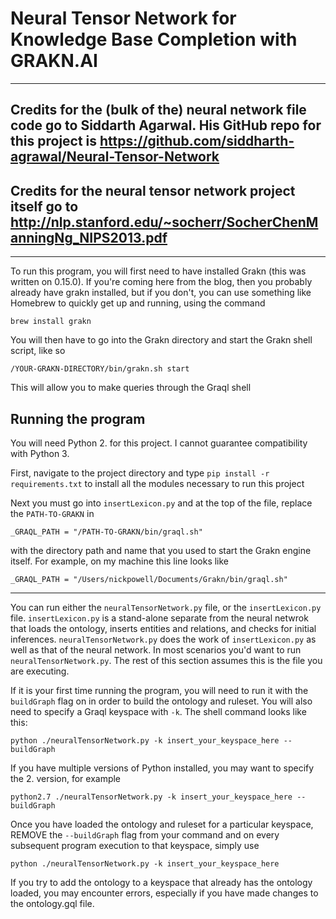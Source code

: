 # Neural Tensor Network for Knowledge Base Completion with GRAKN.AI
-------------------------------------
## Credits for the (bulk of the) neural network file code go to Siddarth Agarwal. His GitHub repo for this project is https://github.com/siddharth-agrawal/Neural-Tensor-Network

## Credits for the neural tensor network project itself go to http://nlp.stanford.edu/~socherr/SocherChenManningNg_NIPS2013.pdf
-------------------------------------

To run this program, you will first need to have installed Grakn (this was written on 0.15.0). If you're coming here from the blog, then you probably already have grakn installed, but if you don't, you can use something like Homebrew to quickly get up and running, using the command
```
brew install grakn
```
You will then have to go into the Grakn directory and start the Grakn shell script, like so
```
/YOUR-GRAKN-DIRECTORY/bin/grakn.sh start
```
This will allow you to make queries through the Graql shell

## Running the program
You will need Python 2. for this project. I cannot guarantee compatibility with Python 3.

First, navigate to the project directory and type `pip install -r requirements.txt` to install all the modules necessary to run this project

Next you must go into `insertLexicon.py` and at the top of the file, replace the `PATH-TO-GRAKN` in
```
_GRAQL_PATH = "/PATH-TO-GRAKN/bin/graql.sh"
```
with the directory path and name that you used to start the Grakn engine itself. For example, on my machine this line looks like
```
_GRAQL_PATH = "/Users/nickpowell/Documents/Grakn/bin/graql.sh"
```
-------------------------------------
You can run either the `neuralTensorNetwork.py` file, or the `insertLexicon.py` file. `insertLexicon.py` is a stand-alone separate from the neural netwrok that loads the ontology, inserts entities and relations, and checks for initial inferences. `neuralTensorNetwork.py` does the work of `insertLexicon.py` as well as that of the neural network. In most scenarios you'd want to run `neuralTensorNetwork.py`. The rest of this section assumes this is the file you are executing.

If it is your first time running the program, you will need to run it with the `buildGraph` flag on in order to build the ontology and ruleset. You will also need to specify a Graql keyspace with `-k`. The shell command looks like this:
```
python ./neuralTensorNetwork.py -k insert_your_keyspace_here --buildGraph
```
If you have multiple versions of Python installed, you may want to specify the 2. version, for example
```
python2.7 ./neuralTensorNetwork.py -k insert_your_keyspace_here --buildGraph
```
Once you have loaded the ontology and ruleset for a particular keyspace, REMOVE the `--buildGraph` flag from your command and on every subsequent program execution to that keyspace, simply use
```
python ./neuralTensorNetwork.py -k insert_your_keyspace_here
```
If you try to add the ontology to a keyspace that already has the ontology loaded, you may encounter errors, especially if you have made changes to the ontology.gql file.
